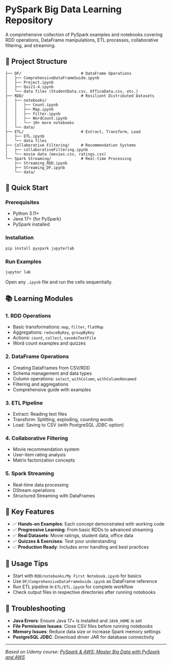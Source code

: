 # PySpark Big Data Learning Repository

A comprehensive collection of PySpark examples and notebooks covering RDD operations, DataFrame manipulations, ETL processes, collaborative filtering, and streaming.

## 📁 Project Structure

```
├── DF/                          # DataFrame Operations
│   ├── ComprehensiveDataFrameGuide.ipynb
│   ├── Project.ipynb
│   ├── Quiz1-4.ipynb
│   └── data files (StudentData.csv, OfficeData.csv, etc.)
├── RDD/                         # Resilient Distributed Datasets
│   ├── notebooks/
│   │   ├── Count.ipynb
│   │   ├── Map.ipynb
│   │   ├── Filter.ipynb
│   │   ├── WordCount.ipynb
│   │   └── 10+ more notebooks
│   └── data/
├── ETL/                         # Extract, Transform, Load
│   ├── ETL.ipynb
│   └── data files
├── Collaborative Filtering/     # Recommendation Systems
│   ├── collaborativeFiltering.ipynb
│   └── movie data (movies.csv, ratings.csv)
└── Spark Streaming/             # Real-time Processing
    ├── Streaming_RDD.ipynb
    ├── Streaming_DF.ipynb
    └── data/
```

## 🚀 Quick Start

### Prerequisites
- Python 3.11+
- Java 17+ (for PySpark)
- PySpark installed

### Installation
```bash
pip install pyspark jupyterlab
```

### Run Examples
```bash
jupyter lab
```
Open any `.ipynb` file and run the cells sequentially.

## 📚 Learning Modules

### 1. RDD Operations
- Basic transformations: `map`, `filter`, `flatMap`
- Aggregations: `reduceByKey`, `groupByKey`
- Actions: `count`, `collect`, `saveAsTextFile`
- Word count examples and quizzes

### 2. DataFrame Operations
- Creating DataFrames from CSV/RDD
- Schema management and data types
- Column operations: `select`, `withColumn`, `withColumnRenamed`
- Filtering and aggregations
- Comprehensive guide with examples

### 3. ETL Pipeline
- Extract: Reading text files
- Transform: Splitting, exploding, counting words
- Load: Saving to CSV (with PostgreSQL JDBC option)

### 4. Collaborative Filtering
- Movie recommendation system
- User-item rating analysis
- Matrix factorization concepts

### 5. Spark Streaming
- Real-time data processing
- DStream operations
- Structured Streaming with DataFrames

## 🎯 Key Features

- ✅ **Hands-on Examples**: Each concept demonstrated with working code
- ✅ **Progressive Learning**: From basic RDDs to advanced streaming
- ✅ **Real Datasets**: Movie ratings, student data, office data
- ✅ **Quizzes & Exercises**: Test your understanding
- ✅ **Production Ready**: Includes error handling and best practices

## 📖 Usage Tips

- Start with `RDD/notebooks/My First Notebook.ipynb` for basics
- Use `DF/ComprehensiveDataFrameGuide.ipynb` as DataFrame reference
- Run ETL pipeline in `ETL/ETL.ipynb` for complete workflow
- Check output files in respective directories after running notebooks

## 🔧 Troubleshooting

- **Java Errors**: Ensure Java 17+ is installed and `JAVA_HOME` is set
- **File Permission Issues**: Close CSV files before running notebooks
- **Memory Issues**: Reduce data size or increase Spark memory settings
- **PostgreSQL JDBC**: Download driver JAR for database connectivity

---

*Based on Udemy course: [PySpark & AWS: Master Big Data with PySpark and AWS](https://www.udemy.com/course/pyspark-aws-master-big-data-with-pyspark-and-aws/)*